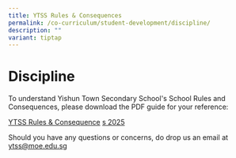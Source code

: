 ```yaml
---
title: YTSS Rules & Consequences
permalink: /co-curriculum/student-development/discipline/
description: ""
variant: tiptap
---
```

<h1><strong>Discipline</strong></h1>
<p>To understand Yishun Town Secondary School's School Rules and Consequences,
please download the PDF guide for your reference:</p>
<p><a href="/files/YTSS_Rules_and_Consequences_2025_ver_23May2025.pdf" rel="noopener nofollow" target="_blank">YTSS Rules &amp; Consequence</a>
<a href="/files/YTSS_Rules_and_Consequences_2025__as_of_1_Sep_2025_.pdf" rel="noopener nofollow" target="_blank">s</a><a href="/files/YTSS_Rules_and_Consequences_2025_ver_23May2025.pdf" rel="noopener nofollow" target="_blank"> 2025</a>
</p>
<p>Should you have any questions or concerns, do drop us an email at <a href="ytss@moe.edu.sg" rel="noopener noreferrer nofollow" target="_blank">ytss@moe.edu.sg</a>
</p>